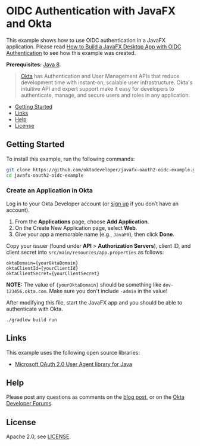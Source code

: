 # OIDC Authentication with JavaFX and Okta

This example shows how to use OIDC authentication in a JavaFX application. Please read [How to Build a JavaFX Desktop App with OIDC Authentication](https://developer.okta.com/blog/2019/08/14/javafx-tutorial-oauth2-oidc) to see how this example was created.

**Prerequisites:** [Java 8](https://www.oracle.com/technetwork/java/javase/downloads/jdk8-downloads-2133151.html/).

> [Okta](https://developer.okta.com/) has Authentication and User Management APIs that reduce development time with instant-on, scalable user infrastructure. Okta's intuitive API and expert support make it easy for developers to authenticate, manage, and secure users and roles in any application.

* [Getting Started](#getting-started)
* [Links](#links)
* [Help](#help)
* [License](#license)

## Getting Started

To install this example, run the following commands:

```bash
git clone https://github.com/oktadeveloper/javafx-oauth2-oidc-example.git
cd javafx-oauth2-oidc-example
```

### Create an Application in Okta

Log in to your Okta Developer account (or [sign up](https://developer.okta.com/signup/) if you don’t have an account).

1. From the **Applications** page, choose **Add Application**.
2. On the Create New Application page, select **Web**.
3. Give your app a memorable name (e.g., `JavaFX`), then click **Done**.

Copy your issuer (found under **API** > **Authorization Servers**), client ID, and client secret into `src/main/resources/app.properties` as follows:

```properties
oktaDomain={yourOktaDomain}
oktaClientId={yourClientId}
oktaClientSecret={yourClientSecret}
```

**NOTE:** The value of `{yourOktaDomain}` should be something like `dev-123456.okta.com`. Make sure you don't include `-admin` in the value!

After modifying this file, start the JavaFX app and you should be able to authenticate with Okta.

```
./gradlew build run
```

## Links

This example uses the following open source libraries:

* [Microsoft OAuth 2.0 User Agent library for Java](https://github.com/microsoft/oauth2-useragent) 

## Help

Please post any questions as comments on the [blog post](https://developer.okta.com/blog/2019/08/14/javafx-tutorial-oauth2-oidc), or on the [Okta Developer Forums](https://devforum.okta.com/).

## License

Apache 2.0, see [LICENSE](LICENSE).
